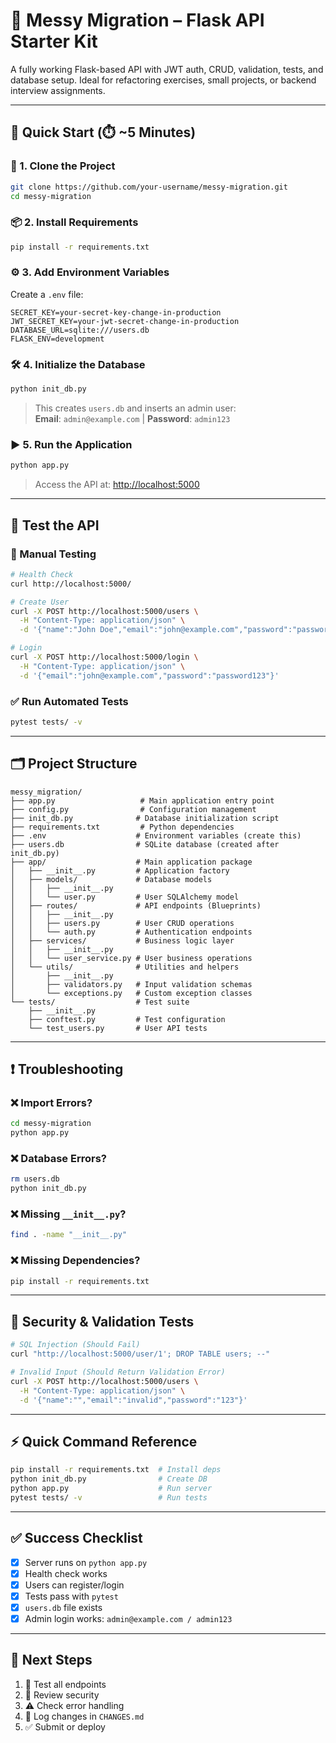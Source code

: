 
# 🧭 Messy Migration – Flask API Starter Kit

A fully working Flask-based API with JWT auth, CRUD, validation, tests, and database setup. Ideal for refactoring exercises, small projects, or backend interview assignments.

---

## 🚀 Quick Start (⏱️ ~5 Minutes)

### 📁 1. Clone the Project

```bash
git clone https://github.com/your-username/messy-migration.git
cd messy-migration
```

### 📦 2. Install Requirements

```bash
pip install -r requirements.txt
```

### ⚙️ 3. Add Environment Variables

Create a `.env` file:

```env
SECRET_KEY=your-secret-key-change-in-production
JWT_SECRET_KEY=your-jwt-secret-change-in-production
DATABASE_URL=sqlite:///users.db
FLASK_ENV=development
```

### 🛠️ 4. Initialize the Database

```bash
python init_db.py
```

> This creates `users.db` and inserts an admin user:  
> **Email**: `admin@example.com` | **Password**: `admin123`

### ▶️ 5. Run the Application

```bash
python app.py
```

> Access the API at: [http://localhost:5000](http://localhost:5000)

---

## 🔬 Test the API

### 🧪 Manual Testing

```bash
# Health Check
curl http://localhost:5000/

# Create User
curl -X POST http://localhost:5000/users \
  -H "Content-Type: application/json" \
  -d '{"name":"John Doe","email":"john@example.com","password":"password123"}'

# Login
curl -X POST http://localhost:5000/login \
  -H "Content-Type: application/json" \
  -d '{"email":"john@example.com","password":"password123"}'
```

### ✅ Run Automated Tests

```bash
pytest tests/ -v
```

---

## 🗂️ Project Structure

```
messy_migration/
├── app.py                   # Main application entry point
├── config.py                # Configuration management
├── init_db.py              # Database initialization script
├── requirements.txt         # Python dependencies
├── .env                    # Environment variables (create this)
├── users.db                # SQLite database (created after init_db.py)
├── app/                    # Main application package
│   ├── __init__.py         # Application factory
│   ├── models/             # Database models
│   │   ├── __init__.py
│   │   └── user.py         # User SQLAlchemy model
│   ├── routes/             # API endpoints (Blueprints)
│   │   ├── __init__.py
│   │   ├── users.py        # User CRUD operations
│   │   └── auth.py         # Authentication endpoints
│   ├── services/           # Business logic layer
│   │   ├── __init__.py
│   │   └── user_service.py # User business operations
│   └── utils/              # Utilities and helpers
│       ├── __init__.py
│       ├── validators.py   # Input validation schemas
│       └── exceptions.py   # Custom exception classes
└── tests/                  # Test suite
    ├── __init__.py
    ├── conftest.py         # Test configuration
    └── test_users.py       # User API tests
```

---

## ❗ Troubleshooting

### ❌ Import Errors?
```bash
cd messy-migration
python app.py
```

### ❌ Database Errors?
```bash
rm users.db
python init_db.py
```

### ❌ Missing `__init__.py`?
```bash
find . -name "__init__.py"
```

### ❌ Missing Dependencies?
```bash
pip install -r requirements.txt
```

---

## 🧪 Security & Validation Tests

```bash
# SQL Injection (Should Fail)
curl "http://localhost:5000/user/1'; DROP TABLE users; --"

# Invalid Input (Should Return Validation Error)
curl -X POST http://localhost:5000/users \
  -H "Content-Type: application/json" \
  -d '{"name":"","email":"invalid","password":"123"}'
```

---

## ⚡ Quick Command Reference

```bash
pip install -r requirements.txt  # Install deps
python init_db.py                # Create DB
python app.py                    # Run server
pytest tests/ -v                 # Run tests
```

---

## ✅ Success Checklist

- [x] Server runs on `python app.py`
- [x] Health check works
- [x] Users can register/login
- [x] Tests pass with `pytest`
- [x] `users.db` file exists
- [x] Admin login works: `admin@example.com / admin123`

---

## 📌 Next Steps

1. 🚀 Test all endpoints  
2. 🔐 Review security  
3. ⚠️ Check error handling  
4. 📝 Log changes in `CHANGES.md`  
5. ✅ Submit or deploy

